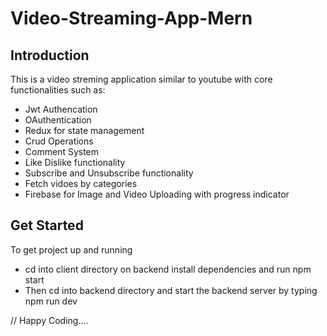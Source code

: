 # Video-Streaming-App-Mern

Introduction
------------------------------------------------

This is a video streming application similar to youtube with core functionalities such as:
* Jwt Authencation
* OAuthentication
* Redux for state management
* Crud Operations
* Comment System
* Like Dislike functionality
* Subscribe and Unsubscribe functionality
* Fetch vidoes by categories
* Firebase for Image and Video Uploading with progress indicator

Get Started
------------------------------------------------
To get project up and running 
* cd into client directory on backend install dependencies and run npm start
* Then cd into backend directory and start the backend server by typing npm run dev

// Happy Coding....

